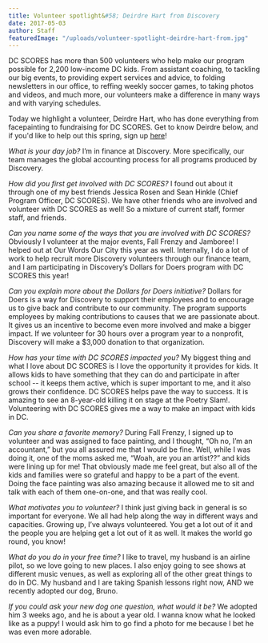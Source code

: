 ```yaml
---
title: Volunteer spotlight&#58; Deirdre Hart from Discovery
date: 2017-05-03
author: Staff
featuredImage: "/uploads/volunteer-spotlight-deirdre-hart-from.jpg"
---
```


DC SCORES has more than 500 volunteers who help make our program possible for 2,200 low-income DC kids. From assistant coaching, to tackling our big events, to providing expert services and advice, to folding newsletters in our office, to reffing weekly soccer games, to taking photos and videos, and much more, our volunteers make a difference in many ways and with varying schedules.

Today we highlight a volunteer, Deirdre Hart, who has done everything from facepainting to fundraising for DC SCORES. Get to know Deirdre below, and if you'd like to help out this spring, sign up [here](http://bit.ly/VolunteerDCS)!


*What is your day job?*
I’m in finance at Discovery. More specifically, our team manages the global accounting process for all programs produced by Discovery.

*How did you first get involved with DC SCORES?*
I found out about it through one of my best friends Jessica Rosen and Sean Hinkle (Chief Program Officer, DC SCORES). We have other friends who are involved and volunteer with DC SCORES as well! So a mixture of current staff, former staff, and friends.

*Can you name some of the ways that you are involved with DC SCORES?*
Obviously I volunteer at the major events, Fall Frenzy and Jamboree! I helped out at Our Words Our City this year as well. Internally, I do a lot of work to help recruit more Discovery volunteers through our finance team, and I am participating in Discovery’s Dollars for Doers program with DC SCORES this year!

*Can you explain more about the Dollars for Doers initiative?*
Dollars for Doers is a way for Discovery to support their employees and to encourage us to give back and contribute to our community. The program supports employees by making contributions to causes that we are passionate about. It gives us an incentive to become even more involved and make a bigger impact. If we volunteer for 30 hours over a program year to a nonprofit, Discovery will make a $3,000 donation to that organization.

*How has your time with DC SCORES impacted you?*
My biggest thing and what I love about DC SCORES is I love the opportunity it provides for kids. It allows kids to have something that they can do and participate in after school -- it keeps them active, which is super important to me, and it also grows their confidence. DC SCORES helps pave the way to success. It is amazing to see an 8-year-old killing it on stage at the Poetry Slam!. Volunteering with DC SCORES gives me a way to make an impact with kids in DC.

*Can you share a favorite memory?*
During Fall Frenzy, I signed up to volunteer and was assigned to face painting, and I thought, “Oh no, I’m an accountant,” but you all assured me that I would be fine. Well, while I was doing it, one of the moms asked me, “Woah, are you an artist??” and kids were lining up for me! That obviously made me feel great, but also all of the kids and families were so grateful and happy to be a part of the event. Doing the face painting was also amazing because it allowed me to sit and talk with each of them one-on-one, and that was really cool.

*What motivates you to volunteer?*
I think just giving back in general is so important for everyone. We all had help along the way in different ways and capacities. Growing up, I’ve always volunteered. You get a lot out of it and the people you are helping get a lot out of it as well. It makes the world go round, you know!

*What do you do in your free time?*
I like to travel, my husband is an airline pilot, so we love going to new places. I also enjoy going to see shows at different music venues, as well as exploring all of the other great things to do in DC. My husband and I are taking Spanish lessons right now, AND we recently adopted our dog, Bruno.

*If you could ask your new dog one question, what would it be?*
We adopted him 3 weeks ago, and he is about a year old. I wanna know what he looked like as a puppy! I would ask him to go find a photo for me because I bet he was even more adorable.